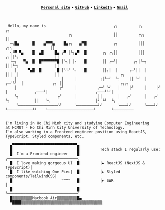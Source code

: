<div align="center">
	<b><a title="Personal site" href="https://ngdnam.netlify.app/"><code>Personal site</code></a></b> &bull; <b><a title="GitHub" href="https://github.com/NguyenD-Nam"><code>GitHub</code></a></b> &bull; <b><a title="LinkedIn" href="https://www.linkedin.com/in/nguyend-nam/"><code>LinkedIn</code></a></b> &bull; <b><a title="Gmail" href="https://mail.google.com/mail/?view=cm&fs=1&tf=1&to=nguyennamnade22@gmail.com"><code>Gmail</code></a></b>
</div>
<br/>

```

 Hello, my name is                              ╭╮         ╭╮                              ╭╮                                           
                            ╭╮                  ││         ╭╮╮                             ││                                           
  ─╮█▄      █    ▄▀▀▀▄    █▄╭╮   ▄▀█            ╭╮         │││         ╭╮╮                 ││                                           
  ╮╰▀ ▀▄    █  ▄█     █▄ ╭▀ │╰╮▄▀  █       ╭╮ ╭╮││         │││       ╭╮││╰╮                ││                                           
  ╰─╮   ▀▄  █  █▀▀▀▀▀▀▀█ │╰╮│ │╮   █       ││ ╭─╯│       ╭╮│╰─╮      │││╰─╮                ││                                           
    │     ▀▄█  █       █ │╰╰╯ ╰╮   █       ││╮│  │     ╭─╯││  │      │││  │                ││                           ╭╮              
    │                    │     │          ╭│╰─╯  ╰╮    ││ ╰╯  │    ╭─╯╰╯  │             ╭╮ ││                         ╭╮╭╮              
    │                   ╭╯     │         ╭─╯ ╰╯   │    │╯     │    │╯     │            ╭───╯│                     ╭───╯╰╯│              
    ╰╮                 ╭╯      │         ││       │   ╭╯      │   ╭╯      ╰╮           ││   ╰╮                    │╯ ╰╯  ╰╮             
     ╰─────────────────╯╯      ╰─────────╯╯       ╰───╯╯      ╰───╯╯       ╰───────────╯╯    ╰────────────────────╯       ╰─────────    

```

```

I'm living in Ho Chi Minh city and studying Computer Engineering
at HCMUT - Ho Chi Minh City University of Technology.
I'm also working in a Frontend engineer position using ReactJS,
TypeScript, Styled components, etc.

  ▄▀▀▀▀▀▀▀▀▀▀▀▀▀▀▀▀▀▀▀▀▀▀▀▀▀▀▀▀▀▄
  █                             █         Tech stack I regularly use:
  █  I'm a Frontend engineer    █         ╭───────────────────────────────╮
  █  I love making gorgeous UI  █         │► ReactJS (NextJS & TypeScript)│
  █  I like watching One Piec|  █         │► Styled components/TailwindCSS│
  █                      ^^^^   █         │► SWR                          │
  █                             █         ╰───────────────────────────────╯
  █▒▒▒▒▒▒▒▒▒Macbook Air▒▒▒▒▒▒▒▒▒█▄
  ▀████▒▒▒▒▒▒▒▒▒▒▒▒▒▒▒▒▒▒▒▒▒▒▒▒▒▒▒▒▒▒▒▒▒▒▒▒

```
